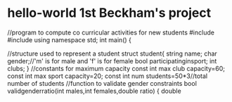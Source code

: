 # hello-world 1st Beckham's project
//program to compute co curricular activities for new students
#include <iostream>
#include <string>
using namespace std;
int main()
{

//structure used to represent a student
  struct student{ 
  string name;
  char gender;//'m' is for male and 'f' is for female
  bool participatinginsport;
  int clubs;
}
//constants for maximum capacity
  const int max club capacity=60;
  const int max sport capacity=20;
  const int num students=50*3//total number of students
//function to validate gender constraints 
  bool validgenderratio(int males,int females,double ratio)
{
  double 
